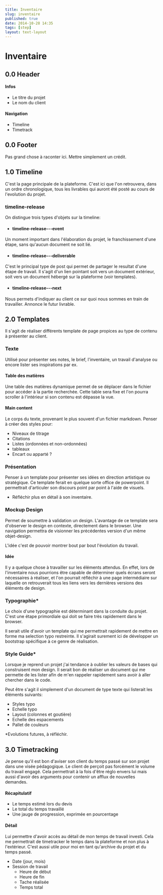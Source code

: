 ```yaml
---
title: Inventaire
slug: inventaire
published: true
date: 2014-10-28 14:35
tags: [step]
layout: text-layout
---
```


# Inventaire


## 0.0 Header

#### Infos
- Le titre du projet
- Le nom du client

#### Navigation
- Timeline
- Timetrack 

## 0.0 Footer
Pas grand chose à raconter ici. Mettre simplement un crédit.

## 1.0 Timeline

C'est la page principale de la plateforme. C'est ici que l'on retrouvera, dans un ordre chronologique, tous les livrables qui auront été posté au cours de l'evolution du projet.

### timeline-release
On distingue trois types d'objets sur la timeline:

- #### timeline-release---event
Un moment important dans l'élaboration du projet, le franchissement d'une étape, sans qu'aucun document ne soit lié.

- #### timeline-release---deliverable
C'est le principal type de post qui permet de partager le resultat d'une étape de travail. Il s'agit d'un lien pointant soit vers un document extérieur, soit vers un document hébergé sur la plateforme (voir templates).

- #### timeline-release---next
Nous permets d'indiquer au client ce sur quoi nous sommes en train de travailler. Annonce le futur livrable.

## 2.0 Templates
Il s'agit de réaliser différents template de page propices au type de contenu à présenter au client.

### Texte
Utilisé pour présenter ses notes, le brief, l'inventaire, un travail d'analyse ou encore lister ses inspirations par ex.

#### Table des matières
Une table des matières dynamique permet de se déplacer dans le fichier pour accéder à la partie recherchée. Cette table sera fixe et l'on pourra scroller à l'intérieur si son contenu est dépasse la vue.

#### Main content
Le corps du texte, provenant le plus souvent d'un fichier markdown. Penser à créer des styles pour: 

- Niveaux de titrage
- Citations
- Listes (ordonnées et non-ordonnées)
- tableaux
- Encart ou apparté ?

### Présentation
Penser à un template pour présenter ses idées en direction artistique ou stratégique. Ce template ferait en quelque sorte office de powerpoint. Il permettrait d'articuler son discours point par point à l'aide de visuels.

- Réfléchir plus en détail à son inventaire.

### Mockup Design
Permet de soumettre à validation un design. L'avantage de ce template sera d'observer le design en contexte, directement dans le browser. Une navigation permettra de visionner les précédentes version d'un même objet-design. 

L'idée c'est de pouvoir montrer bout par bout l'évolution du travail.

#### Idée
Il y a quelque chose à travailler sur les éléments attendus. En effet, lors de l'inventaire nous pourrions être capable de déterminer quels écrans seront nécessaires à réaliser, et l'on pourrait réfléchir à une page intermédiaire sur laquelle on retrouverait tous les liens vers les dernières versions des éléments de design.

### Typographie*
Le choix d'une typographie est déterminant dans la conduite du projet. C'est une étape primordiale qui doit se faire très rapidement dans le browser.

Il serait utile d'avoir un template qui me permettrait rapidement de mettre en forme ma selection typo restreinte. Il s'agirait surement ici de développer un bootstrap spécifique à ce genre de réalisation.

### Style Guide*
Lorsque je reprend un projet j'ai tendance à oublier les valeurs de bases qui construisent mon design. Il serait bon de réaliser un document qui me permette de les lister afin de m'en rappeler rapidement sans avoir à aller chercher dans le code.

Peut être s'agit il simplement d'un document de type texte qui listerait les éléments suivants:

- Styles typo
- Echelle typo
- Layout (colonnes et goutière)
- Echelle des espacements
- Pallet de couleurs

*Evolutions futures, à réfléchir.


## 3.0 Timetracking

Je pense qu'il est bon d'aviser son client du temps passé sur son projet dans une visée pédagogique. Le client de perçoit pas forcément le volume du travail engagé. Cela permettrait à la fois d'être réglo envers lui mais aussi d'avoir des arguments pour contenir un afflux de nouvelles demandes.

#### Récapitulatif
- Le temps estimé lors du devis
- Le total du temps travaillé
- Une jauge de progression, exprimée en pourcentage

#### Détail
Lui permettre d'avoir accès au détail de mon temps de travail investi. Cela me permettrait de timetracker le temps dans la plateforme et non plus à l'extérieur. C'est aussi utile pour moi en tant qu'archive du projet et du temps passé.

- Date (jour, mois)
- Session de travail
  - Heure de début
  - Heure de fin
  - Tache réalisée
  - Temps total